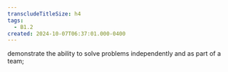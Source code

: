 ```yaml
---
transcludeTitleSize: h4
tags:
  - B1.2
created: 2024-10-07T06:37:01.000-0400
---
```

demonstrate the ability to solve problems independently and as part of a team; 